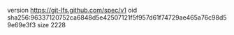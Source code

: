 version https://git-lfs.github.com/spec/v1
oid sha256:96337120752ca6848d5e42507121f5f957d61f74729ae465a76c98d59e69e3f3
size 2228
